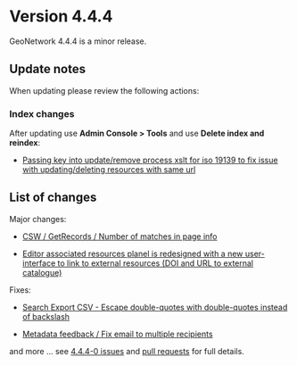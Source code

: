 # Version 4.4.4

GeoNetwork 4.4.4 is a minor release.

## Update notes

When updating please review the following actions:

### Index changes

After updating use **Admin Console > Tools** and use **Delete index and reindex**:

* [Passing key into update/remove process xslt for iso 19139 to fix issue with updating/deleting resources with same url](https://github.com/geonetwork/core-geonetwork/pull/7431)

## List of changes

Major changes:

* [CSW / GetRecords / Number of matches in page info](https://github.com/geonetwork/core-geonetwork/pull/7937)

* [Editor associated resources planel is redesigned with a new user-interface to link to external resources (DOI and URL to external catalogue)](https://github.com/geonetwork/core-geonetwork/pull/7669)

Fixes:

* [Search Export CSV - Escape double-quotes with double-quotes instead of backslash](https://github.com/geonetwork/core-geonetwork/pull/7927)

* [Metadata feedback / Fix email to multiple recipients](https://github.com/geonetwork/core-geonetwork/pull/7875)

and more \... see [4.4.4-0 issues](https://github.com/geonetwork/core-geonetwork/issues?q=is%3Aissue+milestone%3A4.4.4+is%3Aclosed) and [pull requests](https://github.com/geonetwork/core-geonetwork/pulls?page=3&q=is%3Apr+milestone%3A4.4.4+is%3Aclosed) for full details.
